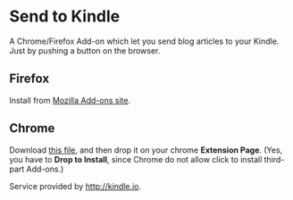 Send to Kindle
==============

A Chrome/Firefox Add-on which let you send blog articles to your Kindle.  
Just by pushing a button on the browser.


Firefox
-------

Install from [Mozilla Add-ons site](https://addons.mozilla.org/en-US/firefox/addon/send-to-kindle-by-kindleio/).

Chrome
------

Download [this file](https://raw.github.com/mitnk/sendtokindle/master/send_to_kindle.crx), and then drop it on your chrome **Extension Page**. (Yes, you have to **Drop to Install**, since Chrome do not allow click to install third-part Add-ons.)


Service provided by <http://kindle.io>.
